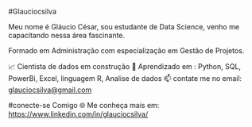 #Glauciocsilva

Meu nome é Gláucio César, sou estudante de Data Science, venho me capacitando nessa área fascinante.

Formado em Administração com especialização em Gestão de Projetos.

📈 Cientista de dados em construção
🔧 Aprendizado em : Python, SQL, PowerBi, Excel, linguagem R, Analise de dados
📫 contate me no email: glauciocsilva@gmail.com

#conecte-se Comigo
🌐 Me conheça mais em: https://www.linkedin.com/in/glauciocsilva/